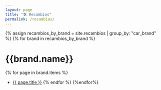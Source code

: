 ```yaml
---
layout: page
title: "🛠️ Recambios"
permalink: /recambios/
---
```


{% assign recambios_by_brand = site.recambios | group_by: "car_brand" %}
{% for brand in recambios_by_brand %}
# {{brand.name}}
{% for page in brand.items %}
- [{{ page.title }}]({{page.url}}) 
{% endfor %}
{%endfor%}
